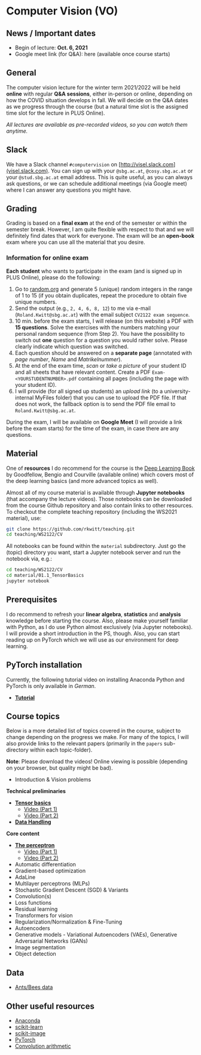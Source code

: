 # Computer Vision (VO)

## News / Important dates

- Begin of lecture: **Oct. 6, 2021**
- Google meet link (for Q&A): here (available once course starts)

## General

The computer vision lecture for the winter term 2021/2022 will be held **online** with regular **Q&A sessions**, either in-person or online, depending on how the COVID situation develops in fall. We will decide on the Q&A dates as we progress through the course (but a natural time slot is the assigned time slot for the lecture in PLUS Online).

*All lectures are available as pre-recorded videos, so you can watch them anytime.*

## Slack

We have a Slack channel `#computervision` on [http://visel.slack.com](visel.slack.com). You can sign up with your `@sbg.ac.at`, `@cosy.sbg.ac.at` or your `@stud.sbg.ac.at` email address. This is quite useful, as you can always ask questions, or we can schedule additional meetings (via Google meet) where I can answer any questions you might have.

## Grading

Grading is based on a **final exam** at the end of the semester or within the semester break. However, I am quite flexible with respect to that and we will definitely find dates that work for everyone. The exam will be an **open-book** exam where you can use all the material that you desire.

### Information for online exam

**Each student** who wants to participate in the exam (and is signed up in PLUS Online), please do the following:

1. Go to [random.org](https://www.random.org/integer-sets/) and generate 5 (unique) random integers in the range of 1 to 15 (if you obtain duplicates, repeat the procedure to obtain five unique numbers.
2. Send the output (e.g., `2, 4, 6, 8, 12`) to me via e-mail (`Roland.Kwitt@sbg.ac.at`) with the email
subject `CV2122 exam sequence`.
3. 10 min. before the exam starts, I will release (on this website) a PDF with **15 questions**. Solve the exercises
with the numbers matching your personal random sequence (from Step 2). You have the possibility to switch out **one** question for a question you would rather solve. Please clearly indicate which question was switched.
4. Each question should be answered on a **separate page** (annotated with *page number*, *Name* and *Matrikelnummer*).
5. At the end of the exam time, *scan* or *take a picture* of your student ID and all sheets that have relevant content. Create a PDF `Exam-<YOURSTUDENTNUMBER>.pdf` containing all pages (including the page with your student ID).
6. I will provide (for all signed up students) an *upload link* (to a university-internal MyFiles folder) that you can use to upload the PDF file. If that does not work, the fallback option is to send the PDF file email to `Roland.Kwitt@sbg.ac.at`.

During the exam, I will be available on **Google Meet** (I will provide a link before the exam starts) for the time
of the exam, in case there are any questions.

## Material

One of **resources** I do recommend for the course is the [Deep Learning Book](http://www.deeplearningbook.org/) by Goodfellow, Bengio and
Courville (available online) which covers most of the deep learning basics (and more advanced topics as well).

Almost all of my course material is available through **Jupyter notebooks** (that accompany the lecture videos). Those notebooks can be downloaded from the course Github repository and also contain links to other resources. To checkout the complete teaching repository (including the WS2021 material), use:

```bash
git clone https://github.com/rkwitt/teaching.git
cd teaching/WS2122/CV
```

All notebooks can be found within the `material` subdirectory. Just go the (topic) directory you want, start a Jupyter notebook server and run the notebook via, e.g.:

```bash
cd teaching/WS2122/CV
cd material/01.1_TensorBasics
jupyter notebook
```

## Prerequisites

I do recommend to refresh your **linear algebra**, **statistics** and
**analysis** knowledge before starting the course. Also, please make yourself
familiar with Python, as I do use Python almost exclusively (via Jupyter notebooks). I will provide a short introduction in the PS, though. Also, you can start reading up on PyTorch which we will use as our environment for deep learning.

## PyTorch installation

Currently, the following tutorial video on installing Anaconda Python and PyTorch is only available in *German*.

- [**Tutorial**](https://drive.google.com/file/d/10zHkyBmyxlaSF6u9FPgOPP7Uw9ztQyJ-/view?usp=sharing)

## Course topics

Below is a more detailed list of topics covered in the course, subject to change depending
on the progress we make. For many of the topics, I will also provide links to the relevant
papers (primarily in the `papers` sub-directory within each topic-folder).

**Note**: Please download the videos! Online viewing is possible (depending on your browser, but quality might be bad).

- Introduction & Vision problems

**Technical preliminaries**

- [**Tensor basics**](../material/01.1_TensorBasics)
  - [Video (Part 1)](https://drive.google.com/file/d/1m70fcZylLI6310rZnQXbloMuatUHwz2N/view?usp=sharing)
  - [Video (Part 2)](https://drive.google.com/file/d/1GVWYzyqxNFvWDfR2HJqotGkjRAuadiTS/view?usp=sharing)
- [**Data Handling**](../material/01.2_DataHandling )

**Core content**

- [**The perceptron**](../material/02_Perceptron)
  - [Video (Part 1)](https://drive.google.com/file/d/1enV2K_-UVziiPHuTxW7k2PmZ71YA9pqJ/view?usp=sharing)
  - [Video (Part 2)](https://drive.google.com/file/d/1BSw3L6EhlZSlCAIl83MBSFGCHSU99CRd/view?usp=sharing)
- Automatic differentiation
- Gradient-based optimization
- AdaLine
- Multilayer perceptrons (MLPs)
- Stochastic Gradient Descent (SGD) & Variants
- Convolution(s)
- Loss functions
- Residual learning
- Transformers for vision
- Regularization/Normalization & Fine-Tuning
- Autoencoders
- Generative models - Variational Autoencoders (VAEs), Generative Adversarial Networks (GANs)
- Image segmentation
- Object detection

## Data

- [Ants/Bees data](https://drive.google.com/open?id=1izFo-gdrxvDy1klIlu-_RZn3JNTaeogg)

## Other useful resources

- [Anaconda](https://www.anaconda.com/distribution/)
- [scikit-learn](http://scikit-learn.org/stable/)
- [scikit-image](http://scikit-image.org/)
- [PyTorch](http://pytorch.org/)
- [Convolution arithmetic](https://github.com/vdumoulin/conv_arithmetic)
